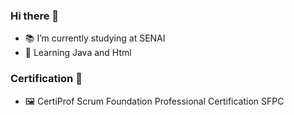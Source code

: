 ### Hi there 👋

- 📚 I’m currently studying at SENAI
- 🌱 Learning Java and Html

### Certification 📃
- 🖼 CertiProf Scrum Foundation Professional Certification SFPC


<!--
**Halex-64/Halex-64** is a ✨ _special_ ✨ repository because its `README.md` (this file) appears on your GitHub profile.

Here are some ideas to get you started:

- 🔭 I’m currently working on ...
- 🌱 I’m currently learning ...
- 👯 I’m looking to collaborate on ...
- 🤔 I’m looking for help with ...
- 💬 Ask me about ...
- 📫 How to reach me: ...
- 😄 Pronouns: ...
- ⚡ Fun fact: ...
-->
